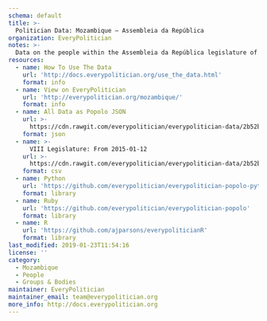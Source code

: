 ```yaml
---
schema: default
title: >-
  Politician Data: Mozambique — Assembleia da República
organization: EveryPolitician
notes: >-
  Data on the people within the Assembleia da República legislature of Mozambique.
resources:
  - name: How To Use The Data
    url: 'http://docs.everypolitician.org/use_the_data.html'
    format: info
  - name: View on EveryPolitician
    url: 'http://everypolitician.org/mozambique/'
    format: info
  - name: All Data as Popolo JSON
    url: >-
      https://cdn.rawgit.com/everypolitician/everypolitician-data/2b52b6e7c43503edb1a0de39b9a3a20d915cd454/data/Mozambique/Assembly/ep-popolo-v1.0.json
    format: json
  - name: >-
      VIII Legislature: From 2015-01-12
    url: >-
      https://cdn.rawgit.com/everypolitician/everypolitician-data/2b52b6e7c43503edb1a0de39b9a3a20d915cd454/data/Mozambique/Assembly/term-8.csv
    format: csv
  - name: Python
    url: 'https://github.com/everypolitician/everypolitician-popolo-python'
    format: library
  - name: Ruby
    url: 'https://github.com/everypolitician/everypolitician-popolo'
    format: library
  - name: R
    url: 'https://github.com/ajparsons/everypoliticianR'
    format: library
last_modified: 2019-01-23T11:54:16
license: ''
category:
  - Mozambique
  - People
  - Groups & Bodies
maintainer: EveryPolitician
maintainer_email: team@everypolitician.org
more_info: http://docs.everypolitician.org
---
```

